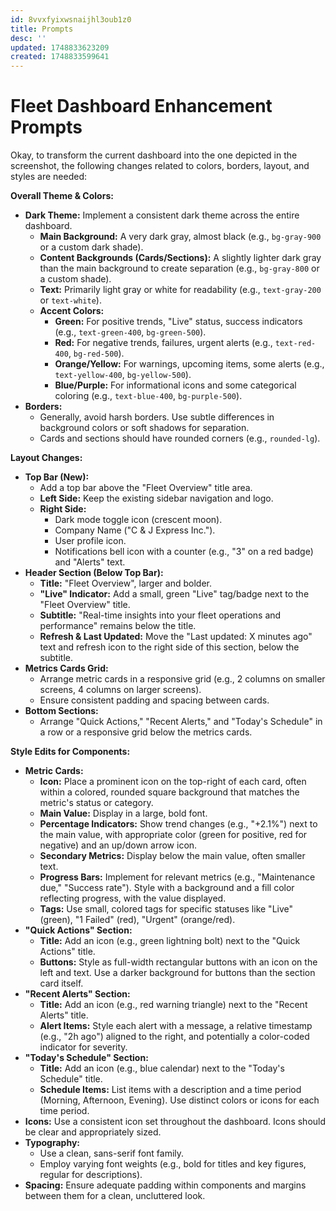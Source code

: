```yaml
---
id: 8vvxfyixwsnaijhl3oub1z0
title: Prompts
desc: ''
updated: 1748833623209
created: 1748833599641
---
```


# Fleet Dashboard Enhancement Prompts

Okay, to transform the current dashboard into the one depicted in the screenshot, the following
changes related to colors, borders, layout, and styles are needed:

**Overall Theme & Colors:**

- **Dark Theme:** Implement a consistent dark theme across the entire dashboard.
  - **Main Background:** A very dark gray, almost black (e.g., `bg-gray-900` or a custom dark
    shade).
  - **Content Backgrounds (Cards/Sections):** A slightly lighter dark gray than the main background
    to create separation (e.g., `bg-gray-800` or a custom shade).
  - **Text:** Primarily light gray or white for readability (e.g., `text-gray-200` or `text-white`).
  - **Accent Colors:**
    - **Green:** For positive trends, "Live" status, success indicators (e.g., `text-green-400`,
      `bg-green-500`).
    - **Red:** For negative trends, failures, urgent alerts (e.g., `text-red-400`, `bg-red-500`).
    - **Orange/Yellow:** For warnings, upcoming items, some alerts (e.g., `text-yellow-400`,
      `bg-yellow-500`).
    - **Blue/Purple:** For informational icons and some categorical coloring (e.g., `text-blue-400`,
      `bg-purple-500`).
- **Borders:**
  - Generally, avoid harsh borders. Use subtle differences in background colors or soft shadows for
    separation.
  - Cards and sections should have rounded corners (e.g., `rounded-lg`).

**Layout Changes:**

- **Top Bar (New):**
  - Add a top bar above the "Fleet Overview" title area.
  - **Left Side:** Keep the existing sidebar navigation and logo.
  - **Right Side:**
    - Dark mode toggle icon (crescent moon).
    - Company Name ("C & J Express Inc.").
    - User profile icon.
    - Notifications bell icon with a counter (e.g., "3" on a red badge) and "Alerts" text.
- **Header Section (Below Top Bar):**
  - **Title:** "Fleet Overview", larger and bolder.
  - **"Live" Indicator:** Add a small, green "Live" tag/badge next to the "Fleet Overview" title.
  - **Subtitle:** "Real-time insights into your fleet operations and performance" remains below the
    title.
  - **Refresh & Last Updated:** Move the "Last updated: X minutes ago" text and refresh icon to the
    right side of this section, below the subtitle.
- **Metrics Cards Grid:**
  - Arrange metric cards in a responsive grid (e.g., 2 columns on smaller screens, 4 columns on
    larger screens).
  - Ensure consistent padding and spacing between cards.
- **Bottom Sections:**
  - Arrange "Quick Actions," "Recent Alerts," and "Today's Schedule" in a row or a responsive grid
    below the metrics cards.

**Style Edits for Components:**

- **Metric Cards:**
  - **Icon:** Place a prominent icon on the top-right of each card, often within a colored, rounded
    square background that matches the metric's status or category.
  - **Main Value:** Display in a large, bold font.
  - **Percentage Indicators:** Show trend changes (e.g., "+2.1%") next to the main value, with
    appropriate color (green for positive, red for negative) and an up/down arrow icon.
  - **Secondary Metrics:** Display below the main value, often smaller text.
  - **Progress Bars:** Implement for relevant metrics (e.g., "Maintenance due," "Success rate").
    Style with a background and a fill color reflecting progress, with the value displayed.
  - **Tags:** Use small, colored tags for specific statuses like "Live" (green), "1 Failed" (red),
    "Urgent" (orange/red).
- **"Quick Actions" Section:**
  - **Title:** Add an icon (e.g., green lightning bolt) next to the "Quick Actions" title.
  - **Buttons:** Style as full-width rectangular buttons with an icon on the left and text. Use a
    darker background for buttons than the section card itself.
- **"Recent Alerts" Section:**
  - **Title:** Add an icon (e.g., red warning triangle) next to the "Recent Alerts" title.
  - **Alert Items:** Style each alert with a message, a relative timestamp (e.g., "2h ago") aligned
    to the right, and potentially a color-coded indicator for severity.
- **"Today's Schedule" Section:**
  - **Title:** Add an icon (e.g., blue calendar) next to the "Today's Schedule" title.
  - **Schedule Items:** List items with a description and a time period (Morning, Afternoon,
    Evening). Use distinct colors or icons for each time period.
- **Icons:** Use a consistent icon set throughout the dashboard. Icons should be clear and
  appropriately sized.
- **Typography:**
  - Use a clean, sans-serif font family.
  - Employ varying font weights (e.g., bold for titles and key figures, regular for descriptions).
- **Spacing:** Ensure adequate padding within components and margins between them for a clean,
  uncluttered look.
